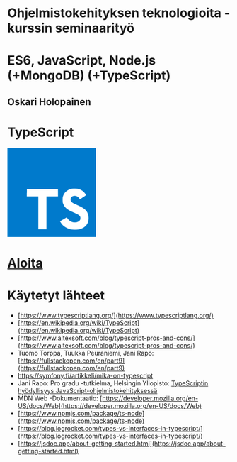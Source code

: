 # Ohjelmistokehityksen teknologioita -kurssin seminaarityö
# ES6, JavaScript, Node.js (+MongoDB) (+TypeScript)
## Oskari Holopainen

# TypeScript
<img width='200' height='200' src='./src/images/typescript.png'/>

# [Aloita](./src/content/0/README.md)

# Käytetyt lähteet
- [https://www.typescriptlang.org/](https://www.typescriptlang.org/)
- [https://en.wikipedia.org/wiki/TypeScript](https://en.wikipedia.org/wiki/TypeScript)
- [https://www.altexsoft.com/blog/typescript-pros-and-cons/](https://www.altexsoft.com/blog/typescript-pros-and-cons/)
- Tuomo Torppa, Tuukka Peuraniemi, Jani Rapo: [https://fullstackopen.com/en/part9](https://fullstackopen.com/en/part9)
- https://symfony.fi/artikkeli/mika-on-typescript
- Jani Rapo: Pro gradu -tutkielma, Helsingin Yliopisto: [TypeScriptin hyödyllisyys JavaScript-ohjelmistokehityksessä](https://core.ac.uk/download/pdf/288487376.pdf)
- MDN Web -Dokumentaatio: [https://developer.mozilla.org/en-US/docs/Web](https://developer.mozilla.org/en-US/docs/Web)
- [https://www.npmjs.com/package/ts-node](https://www.npmjs.com/package/ts-node)
- [https://blog.logrocket.com/types-vs-interfaces-in-typescript/](https://blog.logrocket.com/types-vs-interfaces-in-typescript/)
- [https://jsdoc.app/about-getting-started.html](https://jsdoc.app/about-getting-started.html)